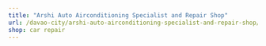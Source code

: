 ```yaml
---
title: "Arshi Auto Airconditioning Specialist and Repair Shop"
url: /davao-city/arshi-auto-airconditioning-specialist-and-repair-shop/
shop: car repair
---
```

